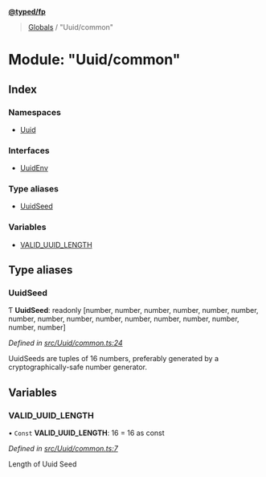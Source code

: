 **[@typed/fp](../README.md)**

> [Globals](../globals.md) / "Uuid/common"

# Module: "Uuid/common"

## Index

### Namespaces

* [Uuid](_uuid_common_.uuid.md)

### Interfaces

* [UuidEnv](../interfaces/_uuid_common_.uuidenv.md)

### Type aliases

* [UuidSeed](_uuid_common_.md#uuidseed)

### Variables

* [VALID\_UUID\_LENGTH](_uuid_common_.md#valid_uuid_length)

## Type aliases

### UuidSeed

Ƭ  **UuidSeed**: readonly [number, number, number, number, number, number, number, number, number, number, number, number, number, number, number, number]

*Defined in [src/Uuid/common.ts:24](https://github.com/TylorS/typed-fp/blob/f129829/src/Uuid/common.ts#L24)*

UuidSeeds are tuples of 16 numbers, preferably generated by a cryptographically-safe number generator.

## Variables

### VALID\_UUID\_LENGTH

• `Const` **VALID\_UUID\_LENGTH**: 16 = 16 as const

*Defined in [src/Uuid/common.ts:7](https://github.com/TylorS/typed-fp/blob/f129829/src/Uuid/common.ts#L7)*

Length of Uuid Seed
